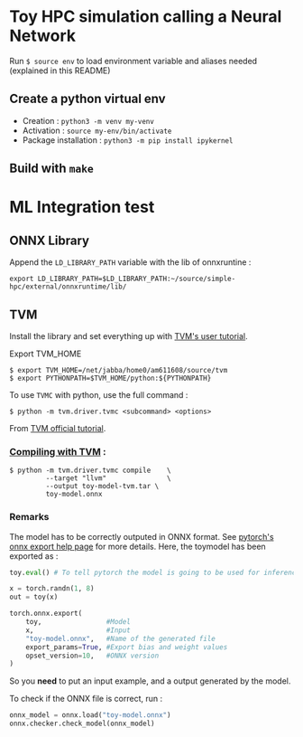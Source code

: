 # Toy HPC simulation calling a Neural Network
Run `$ source env` to load environment variable and aliases needed (explained in
this README) 

## Create a python virtual env
- Creation : `python3 -m venv my-venv`
- Activation : `source my-env/bin/activate`
- Package installation : `python3 -m pip install ipykernel`

## Build with `make`

# ML Integration test

## ONNX Library
Append the `LD_LIBRARY_PATH` variable with the lib of onnxruntine :

```
export LD_LIBRARY_PATH=$LD_LIBRARY_PATH:~/source/simple-hpc/external/onnxruntime/lib/
```

## TVM
Install the library and set everything up with [TVM's user tutorial](https://tvm.apache.org/docs/tutorial/index.html).

Export TVM_HOME
``` 
$ export TVM_HOME=/net/jabba/home0/am611608/source/tvm
$ export PYTHONPATH=$TVM_HOME/python:${PYTHONPATH}
```

To use `TVMC` with python, use the full command :
```
$ python -m tvm.driver.tvmc <subcommand> <options>
```

From [TVM official tutorial](https://tvm.apache.org/docs/tutorial/tvmc_command_line_driver.html#using-tvmc).

### [Compiling with TVM](https://tvm.apache.org/docs/tutorial/tvmc_command_line_driver.html#compiling-an-onnx-model-to-the-tvm-runtime) :

```
$ python -m tvm.driver.tvmc compile    \
         --target "llvm"               \
         --output toy-model-tvm.tar \
         toy-model.onnx
```

### Remarks
The model has to be correctly outputed in ONNX format. See
[pytorch's onnx export help page](https://pytorch.org/tutorials/advanced/super_resolution_with_onnxruntime.html)
for more details. Here, the toymodel has been exported as :

```python
toy.eval() # To tell pytorch the model is going to be used for inference 

x = torch.randn(1, 8)
out = toy(x)

torch.onnx.export(
    toy,                #Model
    x,                  #Input
    "toy-model.onnx",   #Name of the generated file
    export_params=True, #Export bias and weight values
    opset_version=10,   #ONNX version
)
```
So you **need** to put an input example, and a output generated by the model.

To check if the ONNX file is correct, run :
```python
onnx_model = onnx.load("toy-model.onnx")
onnx.checker.check_model(onnx_model)
```